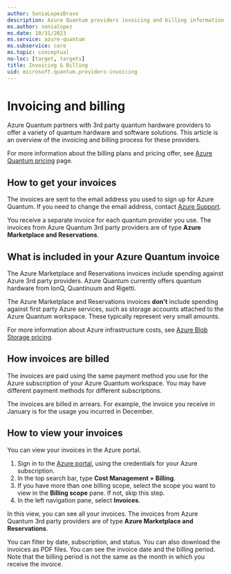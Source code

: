 ```yaml
---
author: SoniaLopezBravo
description: Azure Quantum providers invoicing and billing information.
ms.author: sonialopez
ms.date: 10/31/2023
ms.service: azure-quantum
ms.subservice: core
ms.topic: conceptual
no-loc: [target, targets]
title: Invoicing & Billing
uid: microsoft.quantum.providers-invoicing
---
```


# Invoicing and billing

Azure Quantum partners with 3rd party quantum hardware providers to offer a variety of quantum hardware and software solutions. This article is an overview of the invoicing and billing process for these providers.

For more information about the billing plans and pricing offer, see [Azure Quantum pricing](xref:microsoft.quantum.providers-pricing) page. 

## How to get your invoices

The invoices are sent to the email address you used to sign up for Azure Quantum. If you need to change the email address, contact [Azure Support](https://azure.microsoft.com/support/create-ticket/).

You receive a separate invoice for each quantum provider you use. The invoices from Azure Quantum 3rd party providers are of type **Azure Marketplace and Reservations**.

## What is included in your Azure Quantum invoice

The Azure Marketplace and Reservations invoices include spending against Azure 3rd party providers. Azure Quantum currently offers quantum hardware from IonQ, Quantinuum and Rigetti.

The Azure Marketplace and Reservations invoices **don't** include spending against first party Azure services, such as storage accounts attached to the Azure Quantum workspace. These typically represent very small amounts.

For more information about Azure infrastructure costs, see [Azure Blob Storage pricing](https://azure.microsoft.com/pricing/details/storage/blobs/).

## How invoices are billed

The invoices are paid using the same payment method you use for the Azure subscription of your Azure Quantum workspace. You may have different payment methods for different subscriptions.

The invoices are billed in arrears. For example, the invoice you receive in January is for the usage you incurred in December.

## How to view your invoices

You can view your invoices in the Azure portal. 

1. Sign in to the [Azure portal](https://portal.azure.com/), using the credentials for your Azure subscription.
1. In the top search bar, type **Cost Management + Billing**. 
1. If you have more than one billing scope, select the scope you want to view in the **Billing scope** pane. If not, skip this step.
1. In the left navigation pane, select **Invoices**.

In this view, you can see all your invoices. The invoices from Azure Quantum 3rd party providers are of type **Azure Marketplace and Reservations**.

You can filter by date, subscription, and status. You can also download the invoices as PDF files. You can see the invoice date and the billing period. Note that the billing period is not the same as the month in which you receive the invoice.
